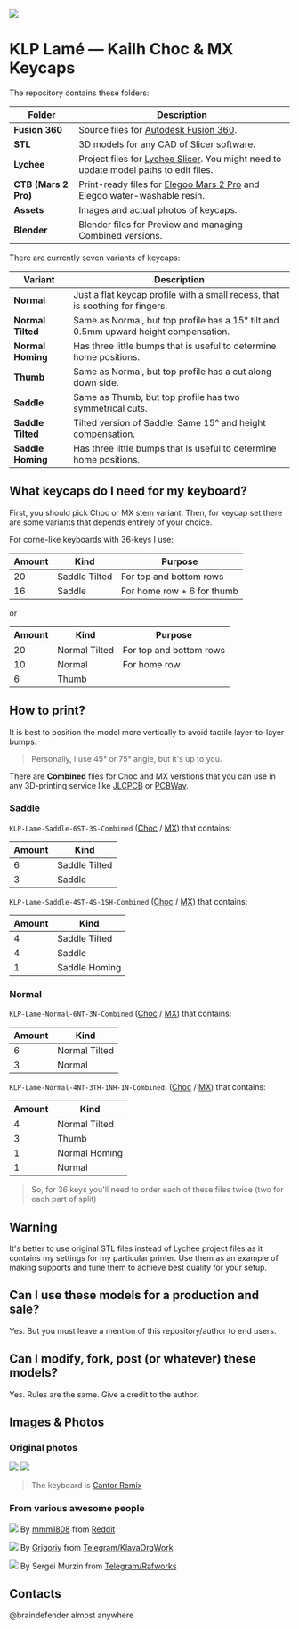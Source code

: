 ![](./Assets/KLP_Lame_Preview_All.jpg)

# KLP Lamé — Kailh Choc & MX Keycaps

The repository contains these folders:

| Folder               | Description                                                                                                                                                               |
|----------------------|---------------------------------------------------------------------------------------------------------------------------------------------------------------------------|
| **Fusion 360**       | Source files for [Autodesk Fusion 360](https://www.autodesk.com/products/fusion-360/overview).                                                                            |
| **STL**              | 3D models for any CAD of Slicer software.                                                                                                                                 |
| **Lychee**           | Project files for [Lychee Slicer](https://mango3d.io/). You might need to update model paths to edit files.                                                               |
| **CTB (Mars 2 Pro)** | Print-ready files for [Elegoo Mars 2 Pro](https://www.elegoo.com/collections/mars-series/products/elegoo-mars-2-pro-mono-lcd-3d-printer) and Elegoo water-washable resin. |
| **Assets**           | Images and actual photos of keycaps.                                                                                                                                      |
| **Blender**          | Blender files for Preview and managing Combined versions.                                                                                                                 |

There are currently seven variants of keycaps:

| Variant           | Description                                                                          |
|-------------------|--------------------------------------------------------------------------------------|
| **Normal**        | Just a flat keycap profile with a small recess, that is soothing for fingers.        |
| **Normal Tilted** | Same as Normal, but top profile has a 15° tilt and 0.5mm upward height compensation. |
| **Normal Homing** | Has three little bumps that is useful to determine home positions.                   |
| **Thumb**         | Same as Normal, but top profile has a cut along down side.                           |
| **Saddle**        | Same as Thumb, but top profile has two symmetrical cuts.                             |
| **Saddle Tilted** | Tilted version of Saddle. Same 15° and height compensation.                          |
| **Saddle Homing** | Has three little bumps that is useful to determine home positions.                   |

## What keycaps do I need for my keyboard?

First, you should pick Choc or MX stem variant. Then, for keycap set there are some variants that depends entirely of your choice.

For corne-like keyboards with 36-keys I use:

| Amount | Kind          | Purpose                    |
|--------|---------------|----------------------------|
| 20     | Saddle Tilted | For top and bottom rows    |
| 16     | Saddle        | For home row + 6 for thumb |


or

| Amount | Kind          | Purpose                 |
|--------|---------------|-------------------------|
| 20     | Normal Tilted | For top and bottom rows |
| 10     | Normal        | For home row            |
| 6      | Thumb         |                         |

## How to print?

It is best to position the model more vertically to avoid tactile layer-to-layer bumps.

> Personally, I use 45° or 75° angle, but it's up to you.

There are **Combined** files for Choc and MX verstions that you can use in any 3D-printing service like [JLCPCB](https://3d.jlcpcb.com/3d-printing/stereolithography) or [PCBWay](https://www.pcbway.com/rapid-prototyping/3d-printing/).

### Saddle
`KLP-Lame-Saddle-6ST-3S-Combined` ([Choc](./STL/Choc/Combined/KLP-Lame-Saddle-6ST-3S-Combined.stl) / [MX](./STL/MX/Combined/KLP-Lame-MX-Saddle-6ST-3S-Combined.stl)) that contains:

| Amount | Kind          |
|--------|---------------|
| 6      | Saddle Tilted |
| 3      | Saddle        |

`KLP-Lame-Saddle-4ST-4S-1SH-Combined` ([Choc](./STL/Choc/Combined/KLP-Lame-Saddle-4ST-4S-1SH-Combined.stl) / [MX](./STL/MX/Combined/KLP-Lame-MX-Saddle-4ST-4S-1SH-Combined.stl)) that contains:

| Amount | Kind          |
|--------|---------------|
| 4      | Saddle Tilted |
| 4      | Saddle        |
| 1      | Saddle Homing |

### Normal

`KLP-Lame-Normal-6NT-3N-Combined` ([Choc](./STL/Choc/Combined/KLP-Lame-Normal-6NT-3N-Combined.stl) / [MX](./STL/MX/Combined/KLP-Lame-MX-Normal-6NT-3N-Combined.stl)) that contains:

| Amount | Kind          |
|--------|---------------|
| 6      | Normal Tilted |
| 3      | Normal        |

`KLP-Lame-Normal-4NT-3TH-1NH-1N-Combined`: ([Choc](./STL/Choc/Combined/KLP-Lame-Normal-4NT-3TH-1NH-1N-Combined.stl) / [MX](./STL/MX/Combined/KLP-Lame-MX-Normal-4NT-3TH-1NH-1N-Combined.stl)) that contains:

| Amount | Kind          |
|--------|---------------|
| 4      | Normal Tilted |
| 3      | Thumb         |
| 1      | Normal Homing |
| 1      | Normal        |

> So, for 36 keys you'll need to order each of these files twice (two for each part of split)

## Warning

It's better to use original STL files instead of Lychee project files as it contains my settings for my particular printer. Use them as an example of making supports and tune them to achieve best quality for your setup.

## Can I use these models for a production and sale?

Yes. But you must leave a mention of this repository/author to end users.

## Can I modify, fork, post (or whatever) these models?

Yes. Rules are the same. Give a credit to the author.

## Images & Photos

### Original photos

![](./Assets/KLP-Lame-Cantor-Preview.jpg)
![](./Assets/KLP-Lame-Cantor-Preview-Side.jpg)
> The keyboard is [Cantor Remix](https://github.com/nilokr/cantor-remix)

### From various awesome people

![](./Assets/klp-lame-in-transparent-resin-v0-0s1rq4f646pb1.jpg)
By [mmm1808](https://www.reddit.com/user/mmm1808/) from [Reddit](https://www.reddit.com/r/ErgoMechKeyboards/comments/16mktma/klp_lame_in_transparent_resin/)

![](./Assets/2023-10-29_14-50.png)
By [Grigoriy](https://t.me/grygree) from [Telegram/KlavaOrgWork](t.me/klavaorgwork)

![](./Assets/photo_2023-09-01_20-00-30.jpg)
By Sergei Murzin from [Telegram/Rafworks](https://t.me/rafworks)
</details>


## Contacts

@braindefender almost anywhere
